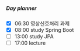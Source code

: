 ##### Day planner
- [x] 06:30 영상신호처리 과제
- [x] 08:00 study Spring Boot
- [ ] 13:00 study JPA
- [ ] 17:00 lecture